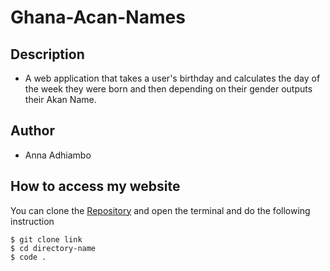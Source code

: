 # Ghana-Acan-Names
## Description
*  A web application that takes a user's birthday and calculates the day of the week they were born and then depending on their gender outputs their Akan Name. 
## Author
* Anna Adhiambo
## How to access my website
You can clone the [Repository](https://github.com/annaadhiambo/My-First-Portfolio.git) and open the terminal and do the following instruction
```
$ git clone link
$ cd directory-name
$ code .
```